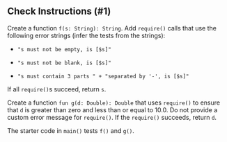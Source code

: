 ## Check Instructions (#1)

Create a function `f(s: String): String`. Add `require()` calls that use the
following error strings (infer the tests from the strings):

- `"s must not be empty, is [$s]"`

- `"s must not be blank, is [$s]"`

- `"s must contain 3 parts " +
    "separated by '-', is [$s]"`

If all `require()`s succeed, return `s`.

Create a function `fun g(d: Double): Double` that uses `require()` to ensure
that `d` is greater than zero and less than or equal to 10.0. Do not provide a
custom error message for `require()`. If the `require()` succeeds, return `d`.

The starter code in `main()` tests `f()` and `g()`.